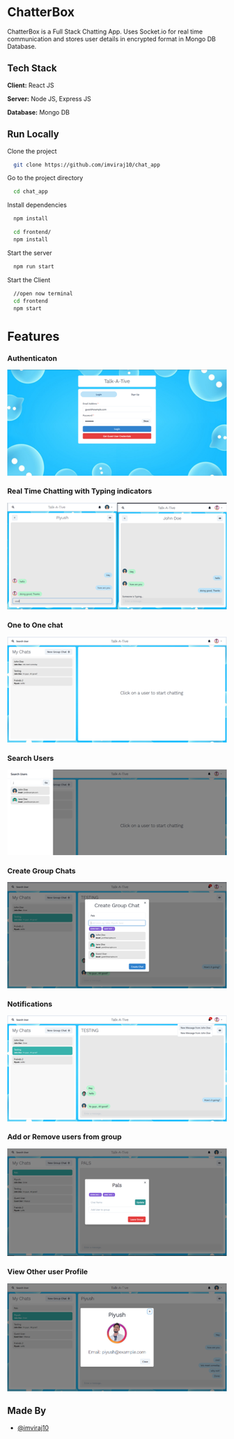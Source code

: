 
# ChatterBox

ChatterBox is a Full Stack Chatting App.
Uses Socket.io for real time communication and stores user details in encrypted format in Mongo DB Database.
## Tech Stack

**Client:** React JS

**Server:** Node JS, Express JS

**Database:** Mongo DB
  

## Run Locally

Clone the project

```bash
  git clone https://github.com/imviraj10/chat_app
```

Go to the project directory

```bash
  cd chat_app
```

Install dependencies

```bash
  npm install
```

```bash
  cd frontend/
  npm install
```

Start the server

```bash
  npm run start
```
Start the Client

```bash
  //open now terminal
  cd frontend
  npm start
```

  
# Features

### Authenticaton
![](https://github.com/imviraj10/chat_app/blob/master/screenshots/login.PNG)

### Real Time Chatting with Typing indicators
![](https://github.com/imviraj10/chat_app/blob/master/screenshots/real-time.PNG)
### One to One chat
![](https://github.com/imviraj10/chat_app/blob/master/screenshots/mainscreen.PNG)
### Search Users
![](https://github.com/imviraj10/chat_app/blob/master/screenshots/search.PNG)
### Create Group Chats
![](https://github.com/imviraj10/chat_app/blob/master/screenshots/new%20grp.PNG)
### Notifications 
![](https://github.com/imviraj10/chat_app/blob/master/screenshots/group%20%2B%20notif.PNG)
### Add or Remove users from group
![](https://github.com/imviraj10/chat_app/blob/master/screenshots/add%20rem.PNG)
### View Other user Profile
![](https://github.com/imviraj10/chat_app/blob/master/screenshots/profile.PNG)
## Made By

- [@imviraj10](https://github.com/imviraj10)

  
